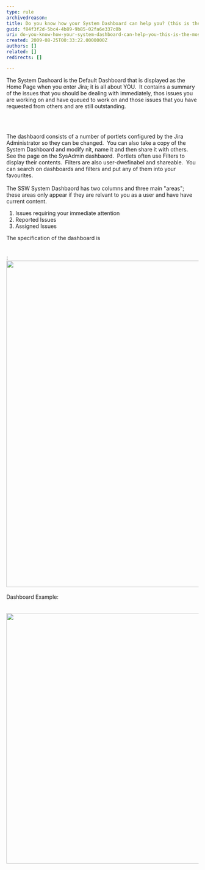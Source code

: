 ```yaml
---
type: rule
archivedreason: 
title: Do you know how your System Dashboard can help you? (this is the most important feature in Jira)
guid: f84f3f2d-5bc4-4b89-9b85-02fa6e337c0b
uri: do-you-know-how-your-system-dashboard-can-help-you-this-is-the-most-important-feature-in-jira
created: 2009-08-25T00:33:22.0000000Z
authors: []
related: []
redirects: []

---
```



The System Dashoard is the Default Dashboard that is displayed as the Home Page when you enter Jira; it is all about YOU.&#160; It contains a summary of the issues that you should be dealing with immediately, thos issues you are working on and have queued to work on and those issues that you have requested from others and are still outstanding. 

<br><excerpt class='endintro'></excerpt><br>

  <p style="margin-right&#58;0px;" dir="ltr">The dashbaord consists of a number of portlets configured by the Jira Administrator so they can be changed.&#160; You can also take a copy of the System Dashboard and modify nit, name it and then share it with others.&#160; See the page on the SysAdmin dashbaord.&#160; Portlets often use Filters to display their contents.&#160; Filters are also user-dwefinabel and shareable.&#160; You can search on dashboards and filters and put any of them into your favourites.<br>
<br>
The SSW System Dashbaord has two columns and&#160;three main &quot;areas&quot;; these areas only appear if they are relvant to you as a user and have have current content.</p>
<ol>
    <li>Issues requiring your immediate attention </li>
    <li>Reported Issues </li>
    <li>Assigned Issues </li>
</ol>
<p>The specification of the dashboard is<br>
<br>
<br>
&#58;<img width="900" height="855" alt="" src="/Standards/Management/rulesforbetterjira/PublishingImages/SystemDashboardSpec.png" /><br>
<br>
Dashboard Example&#58;<br>
<br>
<br>
<img width="950" height="656" alt="" src="/Standards/Management/rulesforbetterjira/PublishingImages/SystemDashboardExampleOld.png" /></p>



